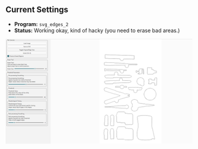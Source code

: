 ## Current Settings

- **Program:** `svg_edges_2`
- **Status:** Working okay, kind of hacky (you need to erase bad areas.)

![Example Image](img.png)